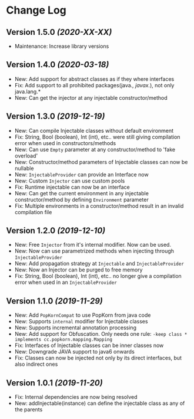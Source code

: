 Change Log
==========

Version 1.5.0 *(2020-XX-XX)*
-----------------------------
* Maintenance: Increase library versions

Version 1.4.0 *(2020-03-18)*
-----------------------------
* New: Add support for abstract classes as if they where interfaces
* Fix: Add support to all prohibited packages(java.*, javax.*), not only java.lang.*
* New: Can get the injector at any injectable constructor/method 

Version 1.3.0 *(2019-12-19)*
-----------------------------
* New: Can compile Injectable classes without default environment
* Fix: String, Bool (boolean), Int (int), etc.. were still giving compilation error when used in constructors/methods
* New: Can use `Empty` parameter at any constructor/method to 'fake overload'
* New: Constructor/method parameters of Injectable classes can now be nullable
* New: `InjectableProvider` can provide an Interface now
* New: Custom `Injector` can use custom pools
* Fix: Runtime injectable can now be an interface
* New: Can get the current environment in any injectable constructor/method by defining `Environment` parameter
* Fix: Multiple environments in a constructor/method result in an invalid compilation file 

Version 1.2.0 *(2019-12-10)*
-----------------------------
* New: Free `Injector` from it's internal modifier. Now can be used.
* New: Now can use parametrized methods when injecting through `InjectableProvider`  
* New: Add propagation strategy at `Injectable` and `InjectableProvider`
* New: Now an Injector can be purged to free memory
* Fix: String, Bool (boolean), Int (int), etc.. no longer give a compilation error when used in an `InjectableProvider` 

Version 1.1.0 *(2019-11-29)*
-----------------------------
* New: Add `PopKornCompat` to use PopKorn from java code
* New: Supports `internal` modifier for Injectable classes
* New: Supports incremental annotation processing
* New: Add support for Obfuscation. Only needs one rule: `-keep class * implements cc.popkorn.mapping.Mapping`
* Fix: Interfaces of Injectable classes can be inner classes now
* New: Downgrade JAVA support to java6 onwards
* Fix: Classes can now be injected not only by its direct interfaces, but also indirect ones

Version 1.0.1 *(2019-11-20)*
-----------------------------
* Fix: Internal dependencies are now being resolved
* New: addInjectable(instance) can define the injectable class as any of the parents
    